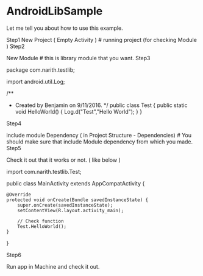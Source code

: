 # AndroidLibSample
Let me tell you about how to use this example.

Step1
New Project ( Empty Activity ) # running project (for checking Module )
Step2

New Module # this is library module that you want.
Step3

package com.narith.testlib;

import android.util.Log;

/**
 * Created by Benjamin on 9/11/2016.
 */
public class Test {
    public static void HelloWorld() {
        Log.d("Test","Hello World");
    }
}


Step4

include module Dependency ( in Project Structure - Dependencies) # You should make sure that include Module dependency from which you made.
Step5

Check it out that it works or not. ( like below )

import com.narith.testlib.Test;

public class MainActivity extends AppCompatActivity {

    @Override
    protected void onCreate(Bundle savedInstanceState) {
        super.onCreate(savedInstanceState);
        setContentView(R.layout.activity_main);

        // Check function
        Test.HelloWorld();
    }
}


Step6

Run app in Machine and check it out.
